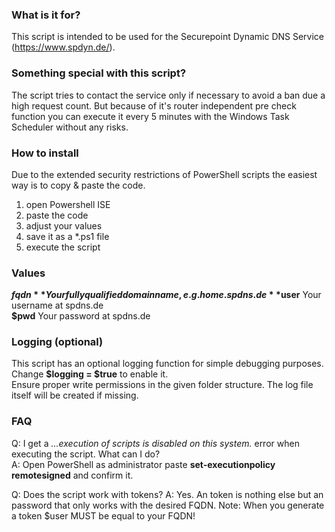 ### What is it for?
This script is intended to be used for the Securepoint Dynamic DNS Service (https://www.spdyn.de/).

### Something special with this script?
The script tries to contact the service only if necessary to avoid a ban due a high request count. But because of it's router independent pre check function you can execute it every 5 minutes with the Windows Task Scheduler without any risks.

### How to install
Due to the extended security restrictions of PowerShell scripts the easiest way is to copy & paste the code.

1. open Powershell ISE
2. paste the code
3. adjust your values
4. save it as a *.ps1 file
5. execute the script

### Values
**$fqdn** Your fully qualified domain name, e.g. home.spdns.de  
**$user** Your username at spdns.de  
**$pwd** Your password at spdns.de  

### Logging (optional)
This script has an optional logging function for simple debugging purposes. Change **$logging = $true** to enable it.  
Ensure proper write permissions in the given folder structure. The log file itself will be created if missing.

### FAQ
Q: I get a _...execution of scripts is disabled on this system._ error when executing the script. What can I do?  
A: Open PowerShell as administrator paste **set-executionpolicy remotesigned** and confirm it.  
  
Q: Does the script work with tokens? 
A: Yes. An token is nothing else but an password that only works with the desired FQDN. Note: When you generate a token $user MUST be equal to your FQDN!
